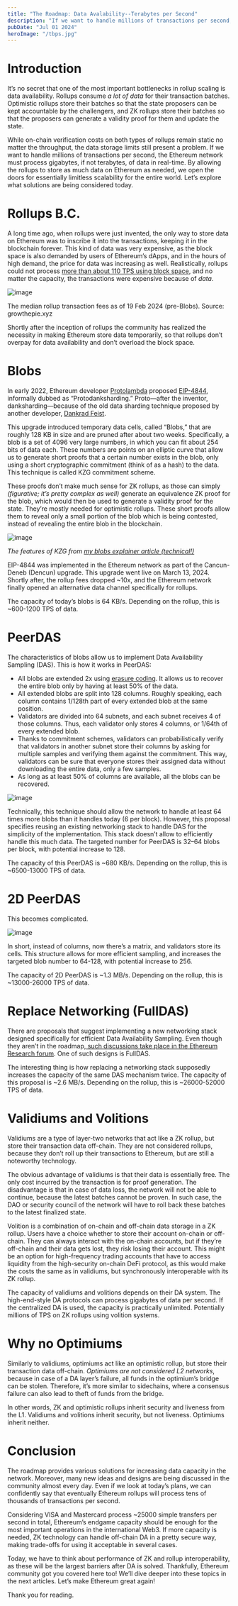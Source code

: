 ```yaml
---
title: "The Roadmap: Data Avalability--Terabytes per Second"
description: "If we want to handle millions of transactions per second, the Ethereum network must process gigabytes, if not terabytes, of data in real-time."
pubDate: "Jul 01 2024"
heroImage: "/tbps.jpg"
---
```


# Introduction

It’s no secret that one of the most important bottlenecks in rollup scaling is data availability. Rollups consume _a lot of data_ for their transaction batches. Optimistic rollups store their batches so that the state proposers can be kept accountable by the challengers, and ZK rollups store their batches so that the proposers can generate a validity proof for them and update the state.

While on-chain verification costs on both types of rollups remain static no matter the throughput, the data storage limits still present a problem. If we want to handle millions of transactions per second, the Ethereum network must process gigabytes, if not terabytes, of data in real-time. By allowing the rollups to store as much data on Ethereum as needed, we open the doors for essentially limitless scalability for the entire world. Let’s explore what solutions are being considered today.

# Rollups B.C.

A long time ago, when rollups were just invented, the only way to store data on Ethereum was to inscribe it into the transactions, keeping it in the blockchain forever. This kind of data was very expensive, as the block space is also demanded by users of Ethereum’s dApps, and in the hours of high demand, the price for data was increasing as well. Realistically, rollups could not process [more than about 110 TPS using block space](https://mirror.xyz/alexhook.eth/y9PTlM6tVr0H8X68r1LV2UwAnT9D6u1MEEiUFvcpyG0), and no matter the capacity, the transactions were expensive because of _data_.

![image](../assets/TheRoadmapTerabytesofDataperSecond/image1.png)

The median rollup transaction fees as of 19 Feb 2024 (pre-Blobs). Source: growthepie.xyz

Shortly after the inception of rollups the community has realized the necessity in making Ethereum store data temporarily, so that rollups don’t overpay for data availability and don’t overload the block space.

# Blobs

In early 2022, Ethereum developer [Protolambda](https://x.com/protolambda) proposed [EIP-4844](https://eips.ethereum.org/EIPS/eip-4844), informally dubbed as “Protodanksharding.” Proto—after the inventor, danksharding—because of the old data sharding technique proposed by another developer, [Dankrad Feist](https://x.com/dankrad).

This upgrade introduced temporary data cells, called “Blobs,” that are roughly 128 KB in size and are pruned after about two weeks. Specifically, a blob is a set of 4096 very large numbers, in which you can fit about 254 bits of data each. These numbers are points on an elliptic curve that allow us to generate short proofs that a certain number exists in the blob, only using a short cryptographic commitment (think of as a hash) to the data. This technique is called KZG commitment scheme.

These proofs don’t make much sense for ZK rollups, as those can simply _(figurative; it’s pretty complex as well)_ generate an equivalence ZK proof for the blob, which would then be used to generate a validity proof for the state. They’re mostly needed for optimistic rollups. These short proofs allow them to reveal only a small portion of the blob which is being contested, instead of revealing the entire blob in the blockchain.

![image](../assets/TheRoadmapTerabytesofDataperSecond/image2.png)

_The features of KZG from [my blobs explainer article (technical!)](https://mirror.xyz/alexhook.eth/W4PYt5zGWjw9VcB8Z6KIJDoyCU0RPA1d304cM0J75mQ)_

EIP-4844 was implemented in the Ethereum network as part of the Cancun-Deneb (Dencun) upgrade. This upgrade went live on March 13, 2024. Shortly after, the rollup fees dropped ~10x, and the Ethereum network finally opened an alternative data channel specifically for rollups.

The capacity of today’s blobs is 64 KB/s. Depending on the rollup, this is ~600-1200 TPS of data.

# PeerDAS

The characteristics of blobs allow us to implement Data Availability Sampling (DAS). This is how it works in PeerDAS:

- All blobs are extended 2x using [erasure coding](https://en.wikipedia.org/wiki/Erasure_code). It allows us to recover the entire blob only by having at least 50% of the data.
- All extended blobs are split into 128 columns. Roughly speaking, each column contains 1/128th part of every extended blob at the same position.
- Validators are divided into 64 subnets, and each subnet receives 4 of those columns. Thus, each validator only stores 4 columns, or 1/64th of every extended blob.
- Thanks to commitment schemes, validators can probabilistically verify that validators in another subnet store their columns by asking for multiple samples and verifying them against the commitment. This way, validators can be sure that everyone stores their assigned data without downloading the entire data, only a few samples.
- As long as at least 50% of columns are available, all the blobs can be recovered.

![image](../assets/TheRoadmapTerabytesofDataperSecond/image3.png)

Technically, this technique should allow the network to handle at least 64 times more blobs than it handles today (6 per block). However, this proposal specifies reusing an existing networking stack to handle DAS for the simplicity of the implementation. This stack doesn’t allow to efficiently handle this much data. The targeted number for PeerDAS is 32–64 blobs per block, with potential increase to 128.

The capacity of this PeerDAS is ~680 KB/s. Depending on the rollup, this is ~6500-13000 TPS of data.

# 2D PeerDAS

This becomes complicated.

![image](../assets/TheRoadmapTerabytesofDataperSecond/image4.png)

In short, instead of columns, now there’s a matrix, and validators store its cells. This structure allows for more efficient sampling, and increases the targeted blob number to 64-128, with potential increase to 256.

The capacity of 2D PeerDAS is ~1.3 MB/s. Depending on the rollup, this is ~13000-26000 TPS of data.

# Replace Networking (FullDAS)

There are proposals that suggest implementing a new networking stack designed specifically for efficient Data Availability Sampling. Even though they aren’t in the roadmap,[ such discussions take place in the Ethereum Research forum](https://ethresear.ch/t/fulldas-towards-massive-scalability-with-32mb-blocks-and-beyond/19529). One of such designs is FullDAS.

The interesting thing is how replacing a networking stack supposedly increases the capacity of the same DAS mechanism twice. The capacity of this proposal is ~2.6 MB/s. Depending on the rollup, this is ~26000-52000 TPS of data.

# Validiums and Volitions

Validiums are a type of layer-two networks that act like a ZK rollup, but store their transaction data off-chain. They are not considered rollups, because they don’t roll up their transactions to Ethereum, but are still a noteworthy technology.

The obvious advantage of validiums is that their data is essentially free. The only cost incurred by the transaction is for proof generation. The disadvantage is that in case of data loss, the network will not be able to continue, because the latest batches cannot be proven. In such case, the DAO or security council of the network will have to roll back these batches to the latest finalized state.

Volition is a combination of on-chain and off-chain data storage in a ZK rollup. Users have a choice whether to store their account on-chain or off-chain. They can always interact with the on-chain accounts, but if they’re off-chain and their data gets lost, they risk losing their account. This might be an option for high-frequency trading accounts that have to access liquidity from the high-security on-chain DeFi protocol, as this would make the costs the same as in validiums, but synchronously interoperable with its ZK rollup.

The capacity of validiums and volitions depends on their DA system. The high-end-style DA protocols can process gigabytes of data per second. If the centralized DA is used, the capacity is practically unlimited. Potentially millions of TPS on ZK rollups using volition systems.

# Why no Optimiums

Similarly to validiums, optimiums act like an optimistic rollup, but store their transaction data off-chain. _Optimiums are not considered L2 networks_, because in case of a DA layer’s failure, all funds in the optimium’s bridge can be stolen. Therefore, it’s more similar to sidechains, where a consensus failure can also lead to theft of funds from the bridge.

In other words, ZK and optimistic rollups inherit security and liveness from the L1. Validiums and volitions inherit security, but not liveness. Optimiums inherit neither.

# Conclusion

The roadmap provides various solutions for increasing data capacity in the network. Moreover, many new ideas and designs are being discussed in the community almost every day. Even if we look at today’s plans, we can confidently say that eventually Ethereum rollups will process tens of thousands of transactions per second.

Considering VISA and Mastercard process ~25000 simple transfers per second in total, Ethereum’s endgame capacity should be enough for the most important operations in the international Web3. If more capacity is needed, ZK technology can handle off-chain DA in a pretty secure way, making trade-offs for using it acceptable in several cases.

Today, we have to think about performance of ZK and rollup interoperability, as these will be the largest barriers after DA is solved. Thankfully, Ethereum community got you covered here too! We’ll dive deeper into these topics in the next articles. Let’s make Ethereum great again!

Thank you for reading.
